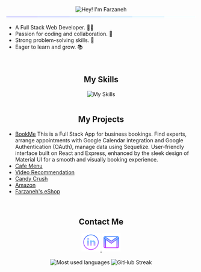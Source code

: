 <div align="center">
  <div>
    <img src="https://readme-typing-svg.demolab.com?font=Operator+Mono&size=37&pause=2000&center=true&vCenter=true&width=600&lines=Hey%2C+I'm+Farzaneh! 👋;Welcome+to+my+Profile! 🌟" alt="Hey! I'm Farzaneh">
    <img src="./assets/line.gif">
  </div>

  <div>
    <ul align="left">
      <li>A Full Stack Web Developer. 👩‍💻</li>
      <li>Passion for coding and collaboration. 🤝</li>
      <li>Strong problem-solving skills. 🧩</li>
      <li>Eager to learn and grow. 📚</li>
    </ul>
  </div>

  <br/>
  <div>
    <h2>My Skills</h2>
    <img src="https://skillicons.dev/icons?i=react,nodejs,express,sequelize,postgres,postman,js,tailwind,materialui,git,github,html,css" alt="My Skills" />
  </div>

  <br/>
  <div>
    <h2>My Projects</h2>
    <ul align="left">
      <li><a href="https://starter-kit-all6.onrender.com" target="_blank">BookMe</a><span> This is a Full Stack App for business bookings. Find experts, arrange appointments with Google Calendar integration and Google Authentication (OAuth), manage data using Sequelize. User-friendly interface built on React and Express, enhanced by the sleek design of Material UI for a smooth and visually booking experience.</span></li>
      <li><a href="https://teamwork-cafe-menu.netlify.app" target="_blank">Cafe Menu</a></li>
      <li><a href="https://farzaneh-haghani-video-recommendation.netlify.app" target="_blank">Video Recommendation</a></li>
      <li><a href="https://teamwork-candycrush.netlify.app" target="_blank">Candy Crush</a></li>
      <li><a href="https://london9-amazon-clone-50-react-project.netlify.app" target="_blank">Amazon</a></li>
      <li><a href="https://cyf-farzaneh-haghani-amazon.netlify.app" target="_blank">Farzaneh's eShop</a></li>  
  </div>
  
  <br/>
  <div>
    <h2>Contact Me</h2>
    <a href="https://www.linkedin.com/in/farzaneh-haghani/" target="_blank">
      <img alt="linkedin logo" height="50" width="50" src="./assets/linkedin.png"/>
    </a>
    <a href="mailto:farzaneh.haghani@gmail.com" target="_blank">
      <img alt="gmail logo" height="50" width="50" src="assets/gmail.png" />
    </a>
  </div>

  <br/>
  <img src="https://github-readme-stats2-olive.vercel.app/api/top-langs/?username=farzaneh-haghani&langs_count=6&card_width=500&bg_color=000000&text_color=0079fa&hide_border=true&layout=compact" alt="Most used languages">

  <img src="https://streak-stats.demolab.com/?user=farzaneh-haghani&theme=highcontrast" alt="GitHub Streak">
</div>
